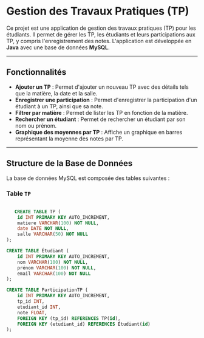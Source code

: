 # Gestion des Travaux Pratiques (TP)

Ce projet est une application de gestion des travaux pratiques (TP) pour les étudiants. Il permet de gérer les TP, les étudiants et leurs participations aux TP, y compris l'enregistrement des notes. L'application est développée en **Java** avec une base de données **MySQL**.

---

## Fonctionnalités

- **Ajouter un TP** : Permet d'ajouter un nouveau TP avec des détails tels que la matière, la date et la salle.
- **Enregistrer une participation** : Permet d'enregistrer la participation d'un étudiant à un TP, ainsi que sa note.
- **Filtrer par matière** : Permet de lister les TP en fonction de la matière.
- **Rechercher un étudiant** : Permet de rechercher un étudiant par son nom ou prénom.
- **Graphique des moyennes par TP** : Affiche un graphique en barres représentant la moyenne des notes par TP.

---

## Structure de la Base de Données

La base de données MySQL est composée des tables suivantes :

### Table `TP`
```sql

   CREATE TABLE TP (
    id INT PRIMARY KEY AUTO_INCREMENT,
    matiere VARCHAR(100) NOT NULL,
    date DATE NOT NULL,
    salle VARCHAR(50) NOT NULL
);

CREATE TABLE Étudiant (
    id INT PRIMARY KEY AUTO_INCREMENT,
    nom VARCHAR(100) NOT NULL,
    prénom VARCHAR(100) NOT NULL,
    email VARCHAR(100) NOT NULL
);

CREATE TABLE ParticipationTP (
    id INT PRIMARY KEY AUTO_INCREMENT,
    tp_id INT,
    etudiant_id INT,
    note FLOAT,
    FOREIGN KEY (tp_id) REFERENCES TP(id),
    FOREIGN KEY (etudiant_id) REFERENCES Étudiant(id)
);
